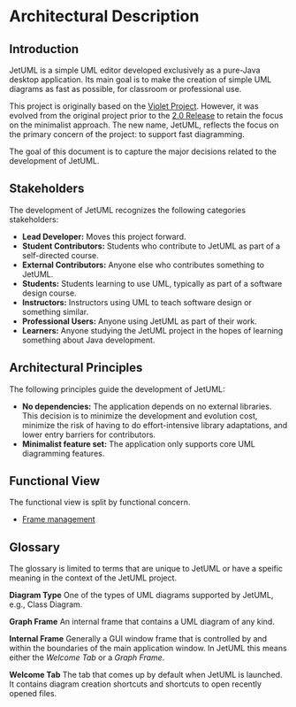 # Architectural Description

## Introduction

JetUML is a simple UML editor developed exclusively as a pure-Java desktop application. Its main goal is to make the creation of simple UML diagrams as fast as possible, for classroom or professional use.

This project is originally based on the [Violet Project](http://www.horstmann.com/violet/). However, it was evolved from the original project prior to the [2.0 Release](http://alexdp.free.fr/violetumleditor/page.php) to retain the focus on the minimalist approach. The new name, JetUML, reflects the focus on the primary concern of the project: to support fast diagramming.

The goal of this document is to capture the major decisions related to the development of JetUML.

## Stakeholders

The development of JetUML recognizes the following categories stakeholders:

* **Lead Developer:** Moves this project forward.
* **Student Contributors:** Students who contribute to JetUML as part of a self-directed course.
* **External Contributors:** Anyone else who contributes something to JetUML.
* **Students:** Students learning to use UML, typically as part of a software design course.
* **Instructors:** Instructors using UML to teach software design or something similar.
* **Professional Users:** Anyone using JetUML as part of their work.
* **Learners:** Anyone studying the JetUML project in the hopes of learning something about Java development.

## Architectural Principles

The following principles guide the development of JetUML:

* **No dependencies:** The application depends on no external libraries. This decision is to minimize the development and evolution cost, minimize the risk of having to do effort-intensive library adaptations, and lower entry barriers for contributors.
* **Minimalist feature set:** The application only supports core UML diagramming features. 

## Functional View
The functional view is split by functional concern.

 * [Frame management](functional/frameManagement.md)
 
## Glossary
The glossary is limited to terms that are unique to JetUML or have a speific meaning in the context of the JetUML project.

**Diagram Type** One of the types of UML diagrams supported by JetUML, e.g., Class Diagram.

**Graph Frame** An internal frame that contains a UML diagram of any kind.

**Internal Frame** Generally a GUI window frame that is controlled by and within the boundaries of the main application window. In JetUML this means either the *Welcome Tab* or a *Graph Frame*.

**Welcome Tab** The tab that comes up by default when JetUML is launched. It contains diagram creation shortcuts and shortcuts to open recently opened files.

